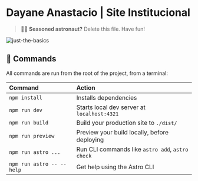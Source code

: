 # Dayane Anastacio | Site Institucional


> 🧑‍🚀 **Seasoned astronaut?** Delete this file. Have fun!

![just-the-basics](https://repository-images.githubusercontent.com/711646806/e0c446ca-1640-4717-a01d-a7a33bd8b493)

## 🧞 Commands

All commands are run from the root of the project, from a terminal:

| Command                   | Action                                           |
| :------------------------ | :----------------------------------------------- |
| `npm install`             | Installs dependencies                            |
| `npm run dev`             | Starts local dev server at `localhost:4321`      |
| `npm run build`           | Build your production site to `./dist/`          |
| `npm run preview`         | Preview your build locally, before deploying     |
| `npm run astro ...`       | Run CLI commands like `astro add`, `astro check` |
| `npm run astro -- --help` | Get help using the Astro CLI                     |

